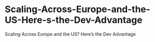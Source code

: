 # Scaling-Across-Europe-and-the-US-Here-s-the-Dev-Advantage
Scaling Across Europe and the US? Here’s the Dev Advantage
